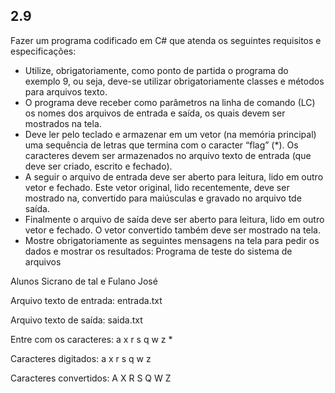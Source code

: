 ## 2.9
Fazer um programa codificado em C# que atenda os seguintes requisitos e especificações:
- Utilize, obrigatoriamente, como ponto de partida o programa do exemplo 9, ou seja, deve-se
utilizar obrigatoriamente classes e métodos para arquivos texto.
- O programa deve receber como parâmetros na linha de comando (LC) os nomes dos arquivos
de entrada e saída, os quais devem ser mostrados na tela.
- Deve ler pelo teclado e armazenar em um vetor (na memória principal) uma sequência de letras
que termina com o caracter “flag” (*). Os caracteres devem ser armazenados no arquivo texto de
entrada (que deve ser criado, escrito e fechado).
- A seguir o arquivo de entrada deve ser aberto para leitura, lido em outro vetor e fechado. Este
vetor original, lido recentemente, deve ser mostrado na, convertido para maiúsculas e gravado no
arquivo tde saída.
- Finalmente o arquivo de saída deve ser aberto para leitura, lido em outro vetor e fechado. O vetor
convertido também deve ser mostrado na tela.
- Mostre obrigatoriamente as seguintes mensagens na tela para pedir os dados e mostrar os
resultados:
Programa de teste do sistema de arquivos

Alunos Sicrano de tal e Fulano José 

Arquivo texto de entrada: entrada.txt

Arquivo texto de saída: saida.txt

Entre com os caracteres: a x r s q w z *

Caracteres digitados: a x r s q w z

Caracteres convertidos: A X R S Q W Z

